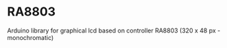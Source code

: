 # RA8803
Arduino library for graphical lcd based on controller RA8803 (320 x 48 px - monochromatic)
